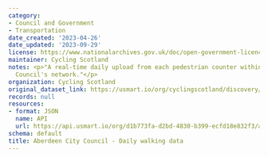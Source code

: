 ```yaml
---
category:
- Council and Government
- Transportation
date_created: '2023-04-26'
date_updated: '2023-09-29'
license: https://www.nationalarchives.gov.uk/doc/open-government-licence/version/3/
maintainer: Cycling Scotland
notes: <p>"A real-time daily upload from each pedestrian counter within Aberdeen City
  Council's network."</p>
organization: Cycling Scotland
original_dataset_link: https://usmart.io/org/cyclingscotland/discovery/discovery-view-detail/2d04de67-3e26-4fee-bb60-ad8c4d82e680
records: null
resources:
- format: JSON
  name: API
  url: https://api.usmart.io/org/d1b773fa-d2bd-4830-b399-ecfd18e832f3/a854dc99-f666-4cc4-b08d-644027e74f0c/1/urql
schema: default
title: Aberdeen City Council - Daily walking data
---
```

